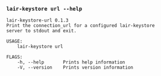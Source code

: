 ### `lair-keystore url --help`
```text
lair-keystore-url 0.1.3
Print the connection_url for a configured lair-keystore
server to stdout and exit.

USAGE:
    lair-keystore url

FLAGS:
    -h, --help       Prints help information
    -V, --version    Prints version information

```

